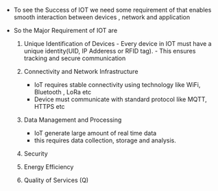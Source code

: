 - To see the Success of IOT we need some requirement of that enables smooth interaction between devices , network and application 
- So the Major Requirement of IOT are

	1. Unique Identification of Devices
		   - Every device in IOT must have a unique identity(UID, IP Adderess or RFID tag).
		   - This ensures tracking and secure communication 
		     
	2. Connectivity and Network Infrastructure 
		- IoT requires stable connectivity using technology like WiFi, Bluetooth , LoRa etc 
		- Device must communicate with standard protocol like MQTT, HTTPS etc
		  
	3. Data Management and Processing 
		- IoT generate large amount of real time data
		- this requires data collection, storage and analysis.
	
	4. Security
	5. Energy Efficiency 
	6. Quality of Services (Q)